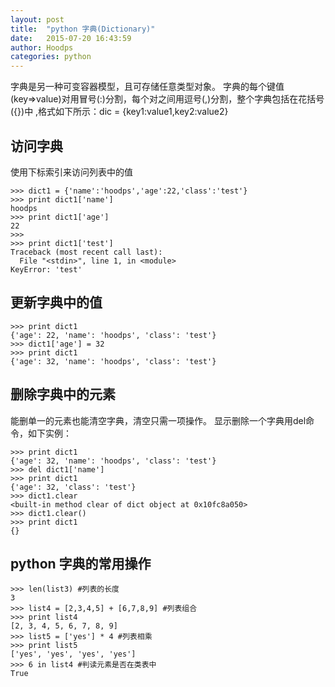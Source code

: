 ```yaml
---
layout: post
title:  "python 字典(Dictionary)"
date:   2015-07-20 16:43:59
author: Hoodps
categories: python
---
```


字典是另一种可变容器模型，且可存储任意类型对象。
字典的每个键值(key=>value)对用冒号(:)分割，每个对之间用逗号(,)分割，整个字典包括在花括号({})中 ,格式如下所示：dic = {key1:value1,key2:value2}

## 访问字典
使用下标索引来访问列表中的值

	>>> dict1 = {'name':'hoodps','age':22,'class':'test'}
	>>> print dict1['name']
	hoodps
	>>> print dict1['age']
	22
	>>> 
	>>> print dict1['test']
	Traceback (most recent call last):
	  File "<stdin>", line 1, in <module>
	KeyError: 'test'

## 更新字典中的值

	>>> print dict1
	{'age': 22, 'name': 'hoodps', 'class': 'test'}
	>>> dict1['age'] = 32
	>>> print dict1
	{'age': 32, 'name': 'hoodps', 'class': 'test'}

## 删除字典中的元素
能删单一的元素也能清空字典，清空只需一项操作。
显示删除一个字典用del命令，如下实例：

	>>> print dict1
	{'age': 32, 'name': 'hoodps', 'class': 'test'}
	>>> del dict1['name']
	>>> print dict1
	{'age': 32, 'class': 'test'}
	>>> dict1.clear
	<built-in method clear of dict object at 0x10fc8a050>
	>>> dict1.clear()
	>>> print dict1
	{}
	
## python 字典的常用操作

	>>> len(list3) #列表的长度
	3
	>>> list4 = [2,3,4,5] + [6,7,8,9] #列表组合
	>>> print list4
	[2, 3, 4, 5, 6, 7, 8, 9]
	>>> list5 = ['yes'] * 4 #列表相乘
	>>> print list5
	['yes', 'yes', 'yes', 'yes']
	>>> 6 in list4 #判读元素是否在类表中
	True



